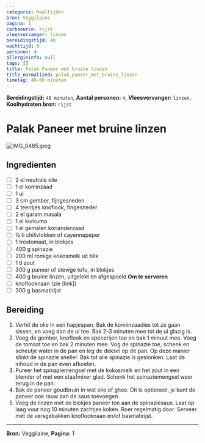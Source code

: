 ```yaml
---
categorie: Maaltijden
bron: Veggilaine
pagina: 1
carbsource: rijst
vleesvervanger: linzen
bereidingstijd: 40
wachttijd: 0
personen: 4
allergieinfo: null
tags: []
title: Palak Paneer met bruine linzen
title_normalized: palak_paneer_met_bruine_linzen
timetag: 40-60 minuten
---
```

**Bereidingstijd:** ```40 minuten```, **Aantal personen:** ```4```, **Vleesvervanger:** ```linzen```, **Koolhydraten bron:** ```rijst```

# Palak Paneer met bruine linzen

![IMG_0485.jpeg](../../_resources/IMG_0485.jpeg)

## Ingredienten

- [ ] 2 el neutrale olie
- [ ] 1 el kominzaad
- [ ] 1 ui
- [ ] 3 cm gember, fijngesneden
- [ ] 4 teentjes knoflook, fingesneder
- [ ] 2 el garam masala
- [ ] 1 el kurkuma
- [ ] 1 el gemalen korianderzaad
- [ ] ½ ti chilivlokken of cayennepeper
- [ ] 1 trostomaat, in blokjes
- [ ] 400 g spinazie
- [ ] 200 ml romige kokosmelk uit blik
- [ ] 1 tl zout
- [ ] 300 g paneer of stevige tofu, in blokjes
- [ ] 400 g bruine linzen, uitgelekt en afgespoeld
**Om te serveren**
- [ ] knoflooknaan (zie [link])
- [ ] 300 g basmatirijst

## Bereiding

1. Verhit de olie in een hapjespan. Bak de komiinzaadies tot ze gaan sissen, en voeg dan de ui toe. Bak 2-3 minuten mee tot de ui glazig is.
2.  Voeg de gember, knoflook en specerijen toe en bak 1 minuut mee. Voeg de tomaat toe en bak 2 minuten mee. Vog de spinazie toe, schenk en scheutje water in de pan en leg de deksel op de pan. Op deze manier slinkt de spinazie sneller. Bak tot alle spinazie is geslonken. Laat de inhoud in de pan even afkoelen.
3.  Pureer het spinaziemengsel met de kokosmelk en het zout in een blender of met een staafmixer glad. Schenk het spinaziemengsel weer terug in de pan.
4.  Bak de paneer goudbruin in wat olie of ghee. Dit is optioneel, je kunt de paneer ook rauw aan de saus toevoegen.
5.  Voeg de linzen met de blokjes paneer toe aan de spinaziesaus. Laat op laag vuur nog 10 minuten zachtjes koken. Roer regelmatig door. Serveer met de versgebakken knoflooknaan en/of basmatirijst.
***
**Bron:** Veggilaine, **Pagina:** 1